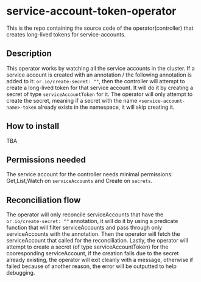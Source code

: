 # service-account-token-operator
This is the repo containing the source code of the operator(controller) that creates long-lived tokens for service-accounts.

## Description
This operator works by watching all the service accounts in the cluster. If a service account is created with an annotation / the following annotation is added to it: `or.io/create-secret: ""`, then the controller will attempt to create a long-lived token for that service account.
It will do it by creating a secret of type `serviceAccountToken` for it. 
The operator will only attempt to create the secret, meaning if a secret with the name `<service-account-name>-token` already exists in the namespace, it will skip creating it. 

## How to install
TBA

## Permissions needed
The service account for the controller needs minimal permissions: Get,List,Watch on `serviceAccounts` and Create on `secrets`.

## Reconciliation flow
The operator will only reconcile serviceAccounts that have the `or.io/create-secret: ""` annotation, it will do it by using a predicate function that will filter serviceAccounts and pass through only serviceAccounts with the annotation. 
Then the operator will fetch the serviceAccount that called for the reconciliation.
Lastly, the operator will attempt to create a secret (of type serviceAccountToken) for the cooresponding serviceAccount, if the creation fails due to the secret already existing, the operator will exit cleanly with a message, otherwise if failed because of another reason, the error will be outputted to help debugging. 
